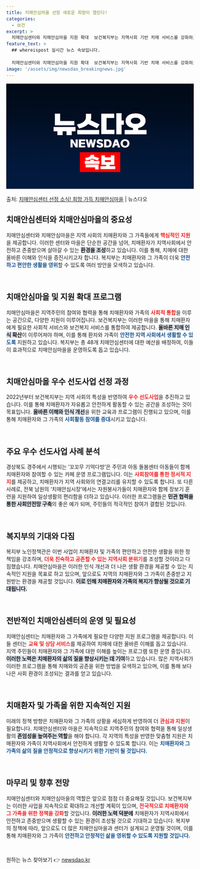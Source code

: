 ```yaml
---
title: 치매안심마을 선정 새로운 희망이 열린다!
categories:
  - 보건
excerpt: >
  치매안심센터와 치매안심마을 지원 확대  보건복지부는 지역사회 기반 치매 서비스를 강화하고, 치매에 대한 인식…
feature_text: >
  ## whereispost 실시간 뉴스 속보입니다.

  치매안심센터와 치매안심마을 지원 확대  보건복지부는 지역사회 기반 치매 서비스를 강화하고, 치매에 대한 인식…
image: '/assets/img/newsdao_breakingnews.jpg'
---
```


![뉴스다오 속보](/assets/img/newsdao_breakingnews.jpg)

<p>출처: <a href="https://newsdao.kr/5012" rel="dofollow">치매안심센터 선정 소식! 희망 가득 치매안심마을</a> | 뉴스다오</p>

<h2 data-ke-size="size26">치매안심센터와 치매안심마을의 중요성</h2>

<p data-ke-size="size16">치매안심센터와 치매안심마을은 지역 사회의 치매환자와 그 가족들에게 <b><span style="color: #ee2323;">핵심적인 지원</span></b>을 제공합니다. 이러한 센터와 마을은 단순한 공간을 넘어, 치매환자가 지역사회에서 안전하고 존중받으며 살아갈 수 있는 <b><span style="background-color: #21538527;">환경을 조성</span></b>하고 있습니다. 이를 통해, 치매에 대한 올바른 이해와 인식을 증진시키고자 합니다. 복지부는 치매환자와 그 가족이 더욱 <b><span style="color: #1a5490;">안전하고 편안한 생활을 영위</span></b>할 수 있도록 여러 방안을 모색하고 있습니다.</p>

<p data-ke-size="size16">&nbsp;</p>

<h2 data-ke-size="size26">치매안심마을 및 지원 확대 프로그램</h2>

<p data-ke-size="size16">치매안심마을은 지역주민의 참여와 협력을 통해 치매환자와 가족의 <b><span style="color: #ee2323;">사회적 통합</span></b>을 이루는 공간으로, 다양한 지원이 이루어집니다. 보건복지부는 이러한 마을을 통해 치매환자에게 필요한 사회적 서비스와 보건복지 서비스를 통합하여 제공합니다. <b><span style="background-color: #21538527;">올바른 치매 인식 확산</span></b>이 이루어져야 하며, 이를 통해 환자와 가족이 <b><span style="color: #1a5490;">안전한 지역 사회에서 생활할 수 있도록</span></b> 지원하고 있습니다. 복지부는 총 48개 치매안심센터에 대한 예산을 배정하여, 이들이 효과적으로 치매안심마을을 운영하도록 돕고 있습니다.</p>

<p data-ke-size="size16">&nbsp;</p>

<h2 data-ke-size="size26">치매안심마을 우수 선도사업 선정 과정</h2>

<p data-ke-size="size16">2022년부터 보건복지부는 지역 사회의 특성을 반영하여 <b><span style="color: #ee2323;">우수 선도사업</span></b>을 추진하고 있습니다. 이를 통해 치매환자가 자유롭고 안전하게 활동할 수 있는 공간을 조성하는 것이 목표입니다. <b><span style="background-color: #21538527;">올바른 이해와 인식 개선</span></b>을 위한 교육과 프로그램이 진행되고 있으며, 이를 통해 치매환자와 그 가족의 <b><span style="color: #1a5490;">사회활동 참여를 증대</span></b>시키고 있습니다.</p>

<p data-ke-size="size16">&nbsp;</p>

<h2 data-ke-size="size26">주요 우수 선도사업 사례 분석</h2>

<p data-ke-size="size16">경상북도 경주에서 시행되는 ‘꼬꼬무 기억다방’은 주민과 아동 돌봄센터 아동들이 함께 치매환자와 참여할 수 있는 카페 운영 프로그램입니다. 이는 <b><span style="color: #ee2323;">사회참여를 통한 정서적 지지</span></b>를 제공하고, 치매환자가 지역 사회와의 연결고리를 유지할 수 있도록 합니다. 또 다른 사례로, 전북 남원의 ‘치매안심시장’에서는 자원봉사가들이 치매환자와 함께 장보기 훈련을 지원하여 일상생활의 편리함을 더하고 있습니다. 이러한 프로그램들은 <b><span style="background-color: #21538527;">민관 협력을 통한 사회안전망 구축</span></b>의 좋은 예가 되며, 주민들의 적극적인 참여가 결합된 것입니다.</p>

<p data-ke-size="size16">&nbsp;</p>

<h2 data-ke-size="size26">복지부의 기대와 다짐</h2>

<p data-ke-size="size16">복지부 노인정책관은 이번 사업이 치매환자 및 가족의 편안하고 안전한 생활을 위한 정책임을 강조하며, <b><span style="color: #ee2323;">더욱 친숙하고 공존할 수 있는 지역사회 분위기</span></b>를 조성할 것이라고 다짐했습니다. 치매안심마을은 이러한 인식 개선과 더 나은 생활 환경을 제공할 수 있는 지속적인 지원을 목표로 하고 있으며, 앞으로도 지역의 치매환자와 그 가족이 존중받고 지원받는 환경을 제공할 것입니다. <b><span style="background-color: #21538527;">이로 인해 치매환자와 가족의 복지가 향상될 것으로 기대됩니다.</span></b></p>

<p data-ke-size="size16">&nbsp;</p>

<h2 data-ke-size="size26">전반적인 치매안심센터의 운영 및 필요성</h2>

<p data-ke-size="size16">치매안심센터는 치매환자와 그 가족에게 필요한 다양한 지원 프로그램을 제공합니다. 이들 센터는 <b><span style="color: #ee2323;">교육 및 상담 서비스</span></b>를 제공하여 치매에 대한 올바른 이해를 돕고 있습니다. 지역 주민들이 치매환자와 그 가족에 대한 이해를 높이는 프로그램 또한 운영 중입니다. <b><span style="background-color: #21538527;">이러한 노력은 치매환자의 삶의 질을 향상시키는 데 기여</span></b>하고 있습니다. 많은 지역사회가 이러한 프로그램을 통해 치매와의 공존을 위한 방법을 모색하고 있으며, 이를 통해 보다 나은 사회 환경이 조성되는 결과를 얻고 있습니다.</p>

<p data-ke-size="size16">&nbsp;</p>

<h2 data-ke-size="size26">치매환자 및 가족을 위한 지속적인 지원</h2>

<p data-ke-size="size16">미래의 정책 방향은 치매환자와 그 가족의 상황을 세심하게 반영하여 더 <b><span style="color: #ee2323;">관심과 지원</span></b>이 필요합니다. 치매안심센터와 마을은 지속적으로 지역주민의 참여와 협력을 통해 일상생활의 <b><span style="background-color: #21538527;">존엄성을 높여주는 역할</span></b>을 해야 합니다. 각 지역의 특성을 반영한 맞춤형 지원은 치매환자와 가족이 지역사회에서 안전하게 생활할 수 있도록 합니다. 이는 <b><span style="color: #1a5490;">치매환자와 그 가족의 삶의 질을 안정적으로 향상시키기 위한 기반이 될 것입니다.</span></b></p>

<p data-ke-size="size16">&nbsp;</p>

<h2 data-ke-size="size26">마무리 및 향후 전망</h2>

<p data-ke-size="size16">치매안심센터와 치매안심마을의 역할은 앞으로 점점 더 중요해질 것입니다. 보건복지부는 이러한 사업을 지속적으로 확대하고 개선할 계획이 있으며, <b><span style="color: #ee2323;">전국적으로 치매환자와 그 가족을 위한 정책을 강화</span></b>할 것입니다. <b><span style="background-color: #21538527;">이러한 노력 덕분에</span></b> 치매환자가 지역사회에서 안전하고 존중받으며 생활할 수 있는 환경이 조성될 것으로 기대하고 있습니다. 복지부의 정책에 따라, 앞으로도 더 많은 치매안심마을과 센터가 설계되고 운영될 것이며, 이를 통해 치매환자와 그 가족이 <b><span style="color: #1a5490;">안전하고 안정적인 삶을 영위할 수 있도록 지원할 것입니다.</span></b></p>

<p data-ke-size="size16">&nbsp;</p> 

원하는 뉴스 찾아보기 👉 <a href="https://newsdao.kr" rel="dofollow">newsdao.kr</a>


